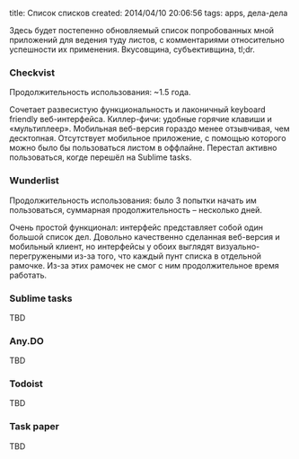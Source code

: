 title: Список списков
created: 2014/04/10 20:06:56
tags: apps, дела-дела

Здесь будет постепенно обновляемый список попробованных мной приложений для ведения туду листов, с комментариями относительно успешности их применения. Вкусовщина, субъективщина, tl;dr.

### Checkvist

Продолжительность использования: ~1.5 года.

Cочетает развесистую функциональность и лаконичный keyboard friendly веб-интерфейса. Киллер-фичи: удобные горячие клавиши и «мультиплеер». Мобильная веб-версия гораздо менее отзывчивая, чем десктопная. Отсутствует мобильное приложение, с помощью которого можно было бы пользоваться листом в оффлайне. Перестал активно пользоваться, когде перешёл на Sublime tasks.

### Wunderlist

Продолжительность использования: было 3 попытки начать им пользоваться, суммарная продолжительность – несколько дней.

Очень простой функционал: интерфейс представляет собой один большой список дел. Довольно качественно сделанная веб-версия и мобильный клиент, но интерфейсы у обоих выглядят визуально-перегружеными из-за того, что каждый пунт списка в отдельной рамочке. Из-за этих рамочек не смог с ним продолжительное время работать.

### Sublime tasks

TBD

### Any.DO

TBD

### Todoist

TBD

### Task paper

TBD
